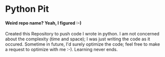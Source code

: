 # Python Pit
#### Weird repo name? Yeah, I figured :-)
Created this Repository to push code I wrote in python. 
I am not concerned about the complexity (time and space); I was just writing the code as it occured.
Sometime in future, I'd surely optimize the code; feel free to make a request to optimize with me :-). Learning never ends.
